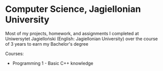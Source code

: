 # Computer Science, Jagiellonian University

Most of my projects, homework, and assignments I completed at Uniwersytet Jagielloński (English: Jagiellonian University) over the course of 3 years to earn my Bachelor's degree

Courses: 
- Programming 1 - Basic C++ knowledge
